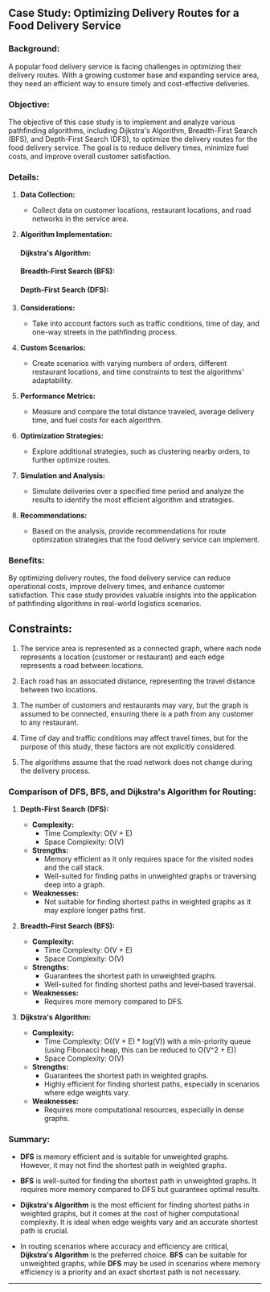 ## Case Study: Optimizing Delivery Routes for a Food Delivery Service

### Background:
A popular food delivery service is facing challenges in optimizing their delivery routes. With a growing customer base and expanding service area, they need an efficient way to ensure timely and cost-effective deliveries.

### Objective:
The objective of this case study is to implement and analyze various pathfinding algorithms, including Dijkstra's Algorithm, Breadth-First Search (BFS), and Depth-First Search (DFS), to optimize the delivery routes for the food delivery service. The goal is to reduce delivery times, minimize fuel costs, and improve overall customer satisfaction.

### Details:

1. **Data Collection:**
   - Collect data on customer locations, restaurant locations, and road networks in the service area.

2. **Algorithm Implementation:**

   #### Dijkstra's Algorithm:

   #### Breadth-First Search (BFS):

   #### Depth-First Search (DFS):


3. **Considerations:**
   - Take into account factors such as traffic conditions, time of day, and one-way streets in the pathfinding process.

4. **Custom Scenarios:**
   - Create scenarios with varying numbers of orders, different restaurant locations, and time constraints to test the algorithms' adaptability.

5. **Performance Metrics:**
   - Measure and compare the total distance traveled, average delivery time, and fuel costs for each algorithm.

6. **Optimization Strategies:**
   - Explore additional strategies, such as clustering nearby orders, to further optimize routes.

7. **Simulation and Analysis:**
   - Simulate deliveries over a specified time period and analyze the results to identify the most efficient algorithm and strategies.

8. **Recommendations:**
   - Based on the analysis, provide recommendations for route optimization strategies that the food delivery service can implement.

### Benefits:
By optimizing delivery routes, the food delivery service can reduce operational costs, improve delivery times, and enhance customer satisfaction. This case study provides valuable insights into the application of pathfinding algorithms in real-world logistics scenarios.

## Constraints:

1. The service area is represented as a connected graph, where each node represents a location (customer or restaurant) and each edge represents a road between locations.

2. Each road has an associated distance, representing the travel distance between two locations.

3. The number of customers and restaurants may vary, but the graph is assumed to be connected, ensuring there is a path from any customer to any restaurant.

4. Time of day and traffic conditions may affect travel times, but for the purpose of this study, these factors are not explicitly considered.

5. The algorithms assume that the road network does not change during the delivery process.

### Comparison of DFS, BFS, and Dijkstra's Algorithm for Routing:

1. **Depth-First Search (DFS):**
   - **Complexity:**
     - Time Complexity: O(V + E) 
     - Space Complexity: O(V)
   - **Strengths:**
     - Memory efficient as it only requires space for the visited nodes and the call stack.
     - Well-suited for finding paths in unweighted graphs or traversing deep into a graph.
   - **Weaknesses:**
     - Not suitable for finding shortest paths in weighted graphs as it may explore longer paths first.

2. **Breadth-First Search (BFS):**
   - **Complexity:**
     - Time Complexity: O(V + E) 
     - Space Complexity: O(V)
   - **Strengths:**
     - Guarantees the shortest path in unweighted graphs.
     - Well-suited for finding shortest paths and level-based traversal.
   - **Weaknesses:**
     - Requires more memory compared to DFS.

3. **Dijkstra's Algorithm:**
   - **Complexity:**
     - Time Complexity: O((V + E) * log(V)) with a min-priority queue (using Fibonacci heap, this can be reduced to O(V^2 + E))
     - Space Complexity: O(V)
   - **Strengths:**
     - Guarantees the shortest path in weighted graphs.
     - Highly efficient for finding shortest paths, especially in scenarios where edge weights vary.
   - **Weaknesses:**
     - Requires more computational resources, especially in dense graphs.

### Summary:

- **DFS** is memory efficient and is suitable for unweighted graphs. However, it may not find the shortest path in weighted graphs.

- **BFS** is well-suited for finding the shortest path in unweighted graphs. It requires more memory compared to DFS but guarantees optimal results.

- **Dijkstra's Algorithm** is the most efficient for finding shortest paths in weighted graphs, but it comes at the cost of higher computational complexity. It is ideal when edge weights vary and an accurate shortest path is crucial.

- In routing scenarios where accuracy and efficiency are critical, **Dijkstra's Algorithm** is the preferred choice. **BFS** can be suitable for unweighted graphs, while **DFS** may be used in scenarios where memory efficiency is a priority and an exact shortest path is not necessary.
---

